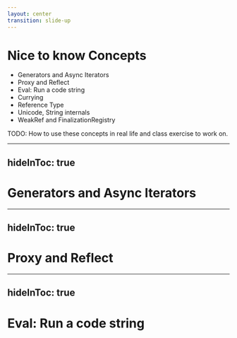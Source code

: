 ```yaml
---
layout: center
transition: slide-up
---
```


# Nice to know Concepts
<div mt-2 />

- Generators and Async Iterators
- Proxy and Reflect
- Eval: Run a code string
- Currying
- Reference Type
- Unicode, String internals
- WeakRef and FinalizationRegistry

TODO: How to use these concepts in real life and class exercise to work on.


---
hideInToc: true
---

# Generators and Async Iterators

---
hideInToc: true
---

# Proxy and Reflect

---
hideInToc: true
---

# Eval: Run a code string
